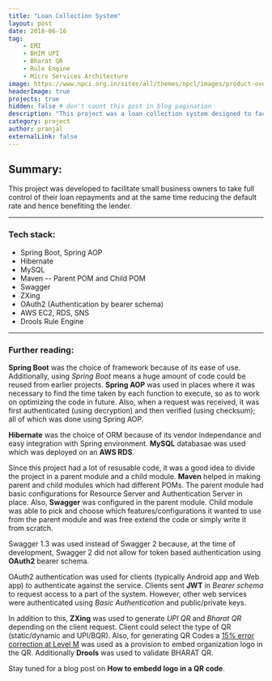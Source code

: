 ```yaml
---
title: "Loan Collection System"
layout: post
date: 2018-06-16
tag: 
    - EMI
    - BHIM UPI
    - Bharat QR
    - Rule Engine
    - Micro Services Architecture
image: https://www.npci.org.in/sites/all/themes/npcl/images/product-overview/bharat_qr-logo.png
headerImage: true
projects: true
hidden: false # don't count this post in blog pagination
description: "This project was a loan collection system designed to facilitate small business owners to take full control of their loan repayments."
category: project
author: pranjal
externalLink: false
---
```


## Summary:
This project was developed to facilitate small business owners to take full control of their loan repayments and at the same time reducing the default rate and hence benefiting the lender.

---

### Tech stack:
* Spring Boot, Spring AOP
* Hibernate
* MySQL
* Maven -- Parent POM and Child POM
* Swagger
* ZXing
* OAuth2 (Authentication by bearer schema)
* AWS EC2, RDS, SNS
* Drools Rule Engine

---

### Further reading:
**Spring Boot** was the choice of framework because of its ease of use. Additionally, using *Spring Boot* means a huge amount of code could be reused from earlier projects. **Spring AOP** was used in places where it was necessary to find the time taken by each function to execute, so as to work on optimizing the code in future. Also, when a request was received, it was first authenticated (using decryption) and then verified (using checksum); all of which was done using Spring AOP.

**Hibernate** was the choice of ORM because of its vendor independance and easy integration with Spring environment. **MySQL** databasae was used which was deployed on an **AWS RDS**.

Since this project had a lot of resusable code, it was a good idea to divide the project in a parent module and a child module. **Maven** helped in making parent and child modules which had different POMs. The parent module had basic configurations for Resource Server and Authentication Server in place. Also, **Swagger** was configured in the parent module. Child module was able to pick and choose which features/configurations it wanted to use from the parent module and was free extend the code or simply write it from scratch.

Swagger 1.3 was used instead of Swagger 2 because, at the time of development, Swagger 2 did not allow for token based authentication using **OAuth2** bearer schema.

OAuth2 authentication was used for clients (typically Android app and Web app) to authenticate against the service. Clients sent **JWT** in *Bearer schema* to request access to a part of the system. However, other web services were authenticated using *Basic Authentication* and public/private keys.

In addition to this, **ZXing** was used to generate *UPI QR* and *Bharat QR* depending on the client request. Client could select the type of QR (static/dynamic and UPI/BQR). Also, for generating QR Codes a <u>15% error correction at Level M</u> was used as a provision to embed organization logo in the QR. Additionally **Drools** was used to validate BHARAT QR.

Stay tuned for a blog post on **How to embedd logo in a QR code**.
